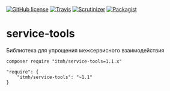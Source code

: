 [![GitHub license](https://img.shields.io/badge/license-MIT-blue.svg?style=flat-square)](https://raw.githubusercontent.com/itmh/service-tools/master/LICENSE)
[![Travis](https://img.shields.io/travis/itmh/service-tools.svg?style=flat-square)](https://travis-ci.org/itmh/service-tools)
[![Scrutinizer](https://img.shields.io/scrutinizer/g/itmh/service-tools.svg?style=flat-square)](https://scrutinizer-ci.com/g/itmh/service-tools)
[![Packagist](https://img.shields.io/packagist/dt/itmh/service-tools.svg?style=flat-square)](https://packagist.org/packages/itmh/service-tools)

# service-tools
Библиотека для упрощения межсервисного взаимодействия

```
composer require "itmh/service-tools=1.1.x"
```

```
"require": {
    "itmh/service-tools": "~1.1"
}
```
